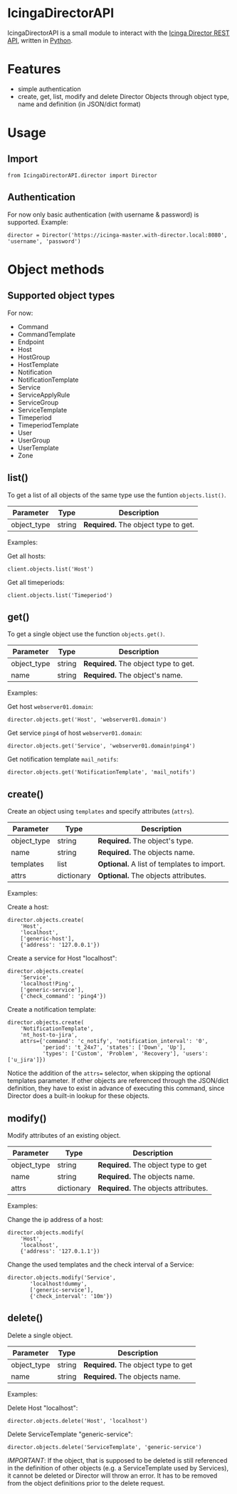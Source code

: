 # IcingaDirectorAPI

IcingaDirectorAPI is a small module to interact with the [Icinga Director REST API](https://icinga.com/docs/icinga-director/latest/doc/70-REST-API/), written in [Python](http://www.python.org).

# Features

- simple authentication
- create, get, list, modify and delete Director Objects through object type, name and definition (in JSON/dict format)

# Usage

## Import

    from IcingaDirectorAPI.director import Director

## Authentication

For now only basic authentication (with username & password) is supported.
Example:

    director = Director('https://icinga-master.with-director.local:8080', 'username', 'password')

# Object methods

## Supported object types

For now:
- Command
- CommandTemplate
- Endpoint
- Host
- HostGroup
- HostTemplate
- Notification
- NotificationTemplate
- Service
- ServiceApplyRule
- ServiceGroup
- ServiceTemplate
- Timeperiod
- TimeperiodTemplate
- User
- UserGroup
- UserTemplate
- Zone


## list()

To get a list of all objects of the same type use the funtion `objects.list()`.

| Parameter    | Type   | Description                           |
|--------------|--------|---------------------------------------|
| object\_type | string | **Required.** The object type to get. |

Examples:

Get all hosts:

    client.objects.list('Host')

Get all timeperiods:

    client.objects.list('Timeperiod')


## get()

To get a single object use the function `objects.get()`.

| Parameter    | Type   | Description                           |
|--------------|--------|---------------------------------------|
| object\_type | string | **Required.** The object type to get. |
| name         | string | **Required.** The object's name.      |

Examples:

Get host `webserver01.domain`:

    director.objects.get('Host', 'webserver01.domain')

Get service `ping4` of host `webserver01.domain`:

    director.objects.get('Service', 'webserver01.domain!ping4')

Get notification template `mail_notifs`:

    director.objects.get('NotificationTemplate', 'mail_notifs')


## create()

Create an object using `templates` and specify attributes (`attrs`).

| Parameter    | Type       | Description                                  |
|--------------|------------|----------------------------------------------|
| object\_type | string     | **Required.** The object's type.             |
 | name         | string     | **Required.** The objects name.              |
 | templates    | list       | **Optional.** A list of templates to import. |
 | attrs        | dictionary | **Optional.** The objects attributes.        |

Examples:

Create a host:

    director.objects.create(
        'Host',
        'localhost',
        ['generic-host'],
        {'address': '127.0.0.1'})

Create a service for Host "localhost":

    director.objects.create(
        'Service',
        'localhost!Ping',
        ['generic-service'],
        {'check_command': 'ping4'})

Create a notification template:

    director.objects.create(
        'NotificationTemplate',
        'nt_host-to-jira',
        attrs={'command': 'c_notify', 'notification_interval': '0',
               'period': 't_24x7', 'states': ['Down', 'Up'],
               'types': ['Custom', 'Problem', 'Recovery'], 'users': ['u_jira']})

Notice the addition of the `attrs=` selector, when skipping the optional templates parameter.
If other objects are referenced through the JSON/dict definition, they have to exist in advance of executing this command, since Director does a built-in lookup for these objects.


## modify()

Modify attributes of an existing object.

| Parameter    | Type       | Description                           |
|--------------|------------|---------------------------------------|
| object\_type | string     | **Required.** The object type to get  |
| name         | string     | **Required.** The objects name.       |
| attrs        | dictionary | **Required.** The objects attributes. |

Examples:

Change the ip address of a host:

    director.objects.modify(
        'Host',
        'localhost',
        {'address': '127.0.1.1'})

Change the used templates and the check interval of a Service:

    director.objects.modify('Service',
           'localhost!dummy',
           ['generic-service'],
           {'check_interval': '10m'})


## delete()

Delete a single object.

| Parameter    | Type   | Description                          |
|--------------|--------|--------------------------------------|
| object\_type | string | **Required.** The object type to get |
| name         | string | **Required.** The objects name.      |

Examples:

Delete Host "localhost":

    director.objects.delete('Host', 'localhost')

Delete ServiceTemplate "generic-service":

    director.objects.delete('ServiceTemplate', 'generic-service')

*IMPORTANT*: If the object, that is supposed to be deleted is still referenced in the definition of other objects (e.g. a ServiceTemplate used by Services), it cannot be deleted or Director will throw an error. It has to be removed from the object definitions prior to the delete request.
